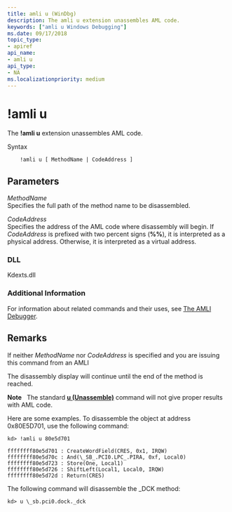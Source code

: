 ```yaml
---
title: amli u (WinDbg)
description: The amli u extension unassembles AML code.
keywords: ["amli u Windows Debugging"]
ms.date: 09/17/2018
topic_type:
- apiref
api_name:
- amli u
api_type:
- NA
ms.localizationpriority: medium
---
```


# !amli u


The **!amli u** extension unassembles AML code.

Syntax

```dbgcmd
    !amli u [ MethodName | CodeAddress ]
```

## <span id="ddk__amli_u_dbg"></span><span id="DDK__AMLI_U_DBG"></span>Parameters


<span id="_______MethodName______"></span><span id="_______methodname______"></span><span id="_______METHODNAME______"></span> *MethodName*   
Specifies the full path of the method name to be disassembled.

<span id="_______CodeAddress______"></span><span id="_______codeaddress______"></span><span id="_______CODEADDRESS______"></span> *CodeAddress*   
Specifies the address of the AML code where disassembly will begin. If *CodeAddress* is prefixed with two percent signs (**%%**), it is interpreted as a physical address. Otherwise, it is interpreted as a virtual address.

### <span id="DLL"></span><span id="dll"></span>DLL

Kdexts.dll

### <span id="Additional_Information"></span><span id="additional_information"></span><span id="ADDITIONAL_INFORMATION"></span>Additional Information

For information about related commands and their uses, see [The AMLI Debugger](the-amli-debugger.md).

## Remarks

If neither *MethodName* nor *CodeAddress* is specified and you are issuing this command from an AMLI

The disassembly display will continue until the end of the method is reached.

**Note**   The standard [**u (Unassemble)**](u--unassemble-.md) command will not give proper results with AML code.

 

Here are some examples. To disassemble the object at address 0x80E5D701, use the following command:

```console
kd> !amli u 80e5d701

ffffffff80e5d701 : CreateWordField(CRES, 0x1, IRQW)
ffffffff80e5d70c : And(\_SB_.PCI0.LPC_.PIRA, 0xf, Local0)
ffffffff80e5d723 : Store(One, Local1)
ffffffff80e5d726 : ShiftLeft(Local1, Local0, IRQW)
ffffffff80e5d72d : Return(CRES)
```

The following command will disassemble the \_DCK method:

```console
kd> u \_sb.pci0.dock._dck
```

 

 





